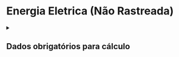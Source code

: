 # Energia Eletrica (Não Rastreada)

<details>
  <summary><strong><h2>Dados obrigatórios para cálculo</strong></summary>
    
<sub><em>Obs.: Colocar apenas um por cnpj/ano </em></sub>

Campos no Supabase|Valores GHG|
|---|---|
`categoria_de_emissoes`|_ENERGIA ELETRICA (GERAL)_|
`date`|Data da referência _(yyyy-mm-dd hh:mm:ss)_|

</details>

